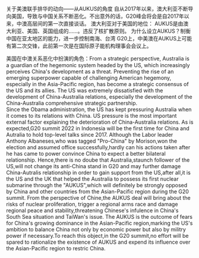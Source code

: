 关于美澳联手排华的动向——从AUKUS的角度
自从2017年以来，澳大利亚不断导向美国，导致与中国关系不断恶化。不出意外的话，G20峰会将会是自2017年以来，中澳高层间的第一次直接谈话。
澳大利亚对于美国的地位：
AUKUS是由澳大利亚、美国、英国组成的……。违反了核扩散原则。
为什么设立AUKUS？制衡中国在亚太地区的能力，进一步控制南海、台湾
G20上，中美澳在AUKUS上可能有第二次交锋，此前第一次是在国际原子能机构理事会会议上。

美国在中澳关系恶化中扮演的角色：From a strategic perspective, Australia is a guardian of the hegemonic system headed by the US, which increasingly perceives China's development as a threat. Preventing the rise of an emerging superpower capable of challenging American hegemony, especially in the Asia-Pacific region, has become a strategic consensus of the US and its allies. The US was extremely dissatisfied with the development of China-Australia relations, especially the development of the China-Australia comprehensive strategic partnership.   
Since the Obama administration, the US has kept pressuring Australia when it comes to its relations with China. US pressure is the most important external factor explaining the deterioration of China-Australia relations.
As is expected,G20 summit 2022 in Indonesia will be the first time for China and Autralia to hold top-level talks since 2017.
Although the Labor leader Anthony Albaneses,who was tagged "Pro-China" by Morison,won the election and  assumed office successfully,hardly can his actions taken after he has came to power convince China to expect a better bilateral relationship.
Hence,there is no doube that Australia,staunch follower of the US,will not change its anti-China stand in G20 and may further damage China-Autralis relationship in order to gain support from the US,after all,it is the US and the UK that helped the Australia to possess its first nuclear submarine through the "AUKUS",which will definitely be strongly opposed by China and other countries from the Asian-Pacific region during the G20 summit.
From the perspective of Chine,the AUKUS deal will bring about the risks of nuclear proliferation, trigger a regional arms race and damage regional peace and stability,threatening Chinese's infulence in China's South Sea situation and TaiWan's issue.
The AUKUS is the outcome of fears for China's growing dominance in the Asian-Pacific region,marking the US's ambition to balance China not only by economic power but also by militry power if necessary.To reach this object,in the G20 summit,no effort will be spared to rationalize the existence of AUKUS and expend its influence over the Asian-Pacific region to restric China.
